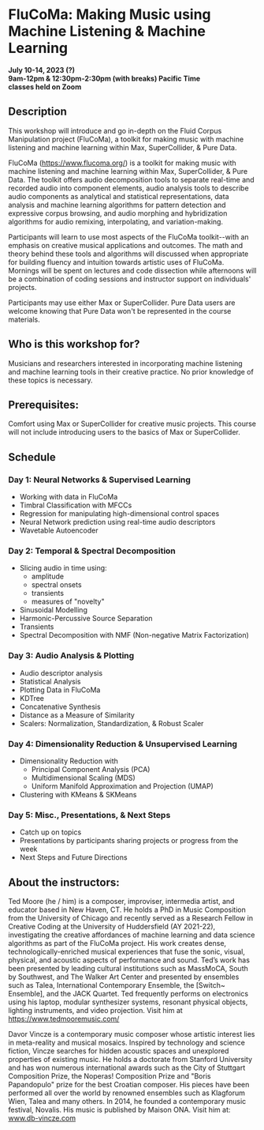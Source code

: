 # FluCoMa: Making Music using Machine Listening & Machine Learning   
**July 10-14, 2023 (?)**  
**9am-12pm & 12:30pm-2:30pm (with breaks) Pacific Time**  
**classes held on Zoom**  

## Description

This workshop will introduce and go in-depth on the Fluid Corpus Manipulation project (FluCoMa), a toolkit for making music with machine listening and machine learning within Max, SuperCollider, & Pure Data. 

FluCoMa (https://www.flucoma.org/) is a toolkit for making music with machine listening and machine learning within Max, SuperCollider, & Pure Data. The toolkit offers audio decomposition tools to separate real-time and recorded audio into component elements, audio analysis tools to describe audio components as analytical and statistical representations, data analysis and machine learning algorithms for pattern detection and expressive corpus browsing, and audio morphing and hybridization algorithms for audio remixing, interpolating, and variation-making.

Participants will learn to use most aspects of the FluCoMa toolkit--with an emphasis on creative musical applications and outcomes. The math and theory behind these tools and algorithms will discussed when appropriate for building fluency and intuition towards artistic uses of FluCoMa. Mornings will be spent on lectures and code dissection while afternoons will be a combination of coding sessions and instructor support on individuals' projects.

Participants may use either Max or SuperCollider. Pure Data users are welcome knowing that Pure Data won't be represented in the course materials.

## Who is this workshop for?

Musicians and researchers interested in incorporating machine listening and machine learning tools in their creative practice. No prior knowledge of these topics is necessary.

## Prerequisites: 

Comfort using Max or SuperCollider for creative music projects. This course will not include introducing users to the basics of Max or SuperCollider.

## Schedule

### Day 1: Neural Networks & Supervised Learning

* Working with data in FluCoMa
* Timbral Classification with MFCCs
* Regression for manipulating high-dimensional control spaces
* Neural Network prediction using real-time audio descriptors
* Wavetable Autoencoder

### Day 2: Temporal & Spectral Decomposition

* Slicing audio in time using:
    - amplitude
    - spectral onsets
    - transients
    - measures of "novelty"
* Sinusoidal Modelling
* Harmonic-Percussive Source Separation
* Transients
* Spectral Decomposition with NMF (Non-negative Matrix Factorization)

### Day 3: Audio Analysis & Plotting

* Audio descriptor analysis
* Statistical Analysis
* Plotting Data in FluCoMa
* KDTree
* Concatenative Synthesis
* Distance as a Measure of Similarity
* Scalers: Normalization, Standardization, & Robust Scaler

### Day 4: Dimensionality Reduction & Unsupervised Learning

* Dimensionality Reduction with 
    - Principal Component Analysis (PCA)
    - Multidimensional Scaling (MDS)
    - Uniform Manifold Approximation and Projection (UMAP)
* Clustering with KMeans & SKMeans

### Day 5: Misc., Presentations, & Next Steps

* Catch up on topics
* Presentations by participants sharing projects or progress from the week
* Next Steps and Future Directions

## About the instructors:

Ted Moore (he / him) is a composer, improviser, intermedia artist, and educator based in New Haven, CT. He holds a PhD in Music Composition from the University of Chicago and recently served as a Research Fellow in Creative Coding at the University of Huddersfield (AY 2021-22), investigating the creative affordances of machine learning and data science algorithms as part of the FluCoMa project.​ His work creates dense, technologically-enriched musical experiences that fuse the sonic, visual, physical, and acoustic aspects of performance and sound. Ted’s work has been presented by leading cultural institutions such as MassMoCA, South by Southwest, and The Walker Art Center and presented by ensembles such as Talea, International Contemporary Ensemble, the [Switch~ Ensemble], and the JACK Quartet. Ted frequently performs on electronics using his laptop, modular synthesizer systems, resonant physical objects, lighting instruments, and video projection. Visit him at https://www.tedmooremusic.com/

Davor Vincze is a contemporary music composer whose artistic interest lies in meta-reality and musical mosaics. Inspired by technology and science fiction, Vincze searches for hidden acoustic spaces and unexplored properties of existing music. He holds a doctorate from Stanford University and has won numerous international awards such as the City of Stuttgart Composition Prize, the Noperas! Composition Prize and "Boris Papandopulo" prize for the best Croatian composer. His pieces have been performed all over the world by renowned ensembles such as Klagforum Wien, Talea and many others. In 2014, he founded a contemporary music festival, Novalis. His music is published by Maison ONA. Visit him at: www.db-vincze.com